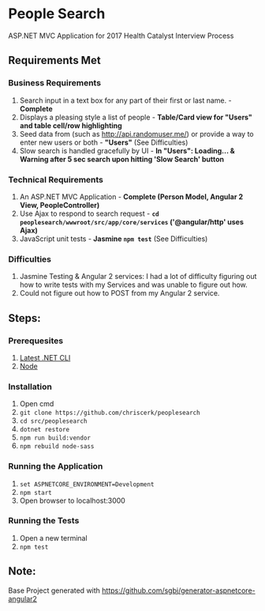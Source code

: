 # People Search

ASP.NET MVC Application for 2017 Health Catalyst Interview Process

## Requirements Met

### Business Requirements
1. Search input in a text box for any part of their first or last name. - **Complete**
2. Displays a pleasing style a list of people - **Table/Card view for "Users" and table cell/row highlighting**
3. Seed data from (such as http://api.randomuser.me/) or provide a way to enter new users or both - **"Users"** (See Difficulties) 
4. Slow search is handled gracefully by UI - **In "Users": Loading... & Warning after 5 sec search upon hitting 'Slow Search' button**

### Technical Requirements
1. An ASP.NET MVC Application - **Complete (Person Model, Angular 2 View, PeopleController)**
2. Use Ajax to respond to search request - **```cd peoplesearch/wwwroot/src/app/core/services``` ('@angular/http' uses Ajax)**
3. JavaScript unit tests - **Jasmine ```npm test```** (See Difficulties)

### Difficulties
1. Jasmine Testing & Angular 2 services: I had a lot of difficulty figuring out how to write tests with my Services and was unable to figure out how.
2. Could not figure out how to POST from my Angular 2 service.

## Steps:

### Prerequesites
1. [Latest .NET CLI](https://www.microsoft.com/net/core#windowscmd)
2. [Node](https://nodejs.org/en/)

### Installation
1. Open cmd
2. ```git clone https://github.com/chriscerk/peoplesearch ```
3. ```cd src/peoplesearch```
4. ```dotnet restore```
5. ```npm run build:vendor```
6. ```npm rebuild node-sass```

### Running the Application
1. ```set ASPNETCORE_ENVIRONMENT=Development```
2. ```npm start```
3. Open browser to localhost:3000

### Running the Tests
1. Open a new terminal
2. ```npm test```

## Note:
Base Project generated with https://github.com/sgbj/generator-aspnetcore-angular2
